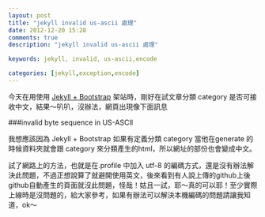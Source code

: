```yaml
---
layout: post
title: "jekyll invalid us-ascii 處理"
date: 2012-12-20 15:28
comments: true
description: "jekyll invalid us-ascii 處理"

keywords: jekyll, invalid, us-ascii,encode

categories: [jekyll,exception,encode]
---
```


今天在用使用 [Jekyll + Bootstrap](http://jekyllbootstrap.com/) 架站時，剛好在試文章分類 category 是否可接收中文，結果～叭叭，沒辦法，網頁出現像下面訊息

###invalid byte sequence in US-ASCII

我想應該因為 Jekyll + Bootstrap 如果有定義分類 category 當他在generate 的時候資料夾就會跟 category 來分類產生的html，所以網址的部份也會變成中文。

試了網路上的方法，也就是在.profile 中加入 utf-8 的編碼方式，還是沒有辦法解決此問題，不過正想說算了就避開使用英文，後來看到有人說上傳的github上後github自動產生的頁面就沒此問題，怪哉！姑且一試，耶～真的可以耶！至少實際上線時是沒問題的，給大家參考，如果有辦法可以解決本機編碼的問題請讓我知道，ok～